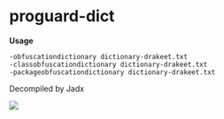 # proguard-dict

**Usage**

```
-obfuscationdictionary dictionary-drakeet.txt
-classobfuscationdictionary dictionary-drakeet.txt
-packageobfuscationdictionary dictionary-drakeet.txt
```

Decompiled by Jadx

![](http://ss1.sinaimg.cn/large/86e2ff85gy1fjz7wjg2ftj21fs0xmq7q.jpg)
